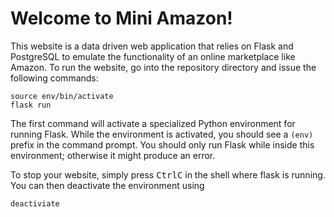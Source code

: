 # Welcome to Mini Amazon!

This website is a data driven web application that relies on Flask and PostgreSQL to emulate the functionality of an online marketplace like Amazon. To run the website, go into the repository directory and issue the following commands:
```
source env/bin/activate
flask run
```
The first command will activate a specialized Python environment for running Flask.
While the environment is activated, you should see a `(env)` prefix in the command prompt.
You should only run Flask while inside this environment; otherwise it might produce an error.

To stop your website, simply press <kbd>Ctrl</kbd><kbd>C</kbd> in the shell where flask is running.
You can then deactivate the environment using
```
deactiviate
```
